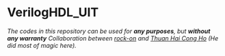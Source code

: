 # VerilogHDL_UIT

*The codes in this repository can be used for ___any purposes___, but ___without any warranty___*
*Collaboration between [rock-on](https://github.com/AcezukyRO) and [Thuan Hai Cong Ho](https://github.com/hohaicongthuan) (He did most of magic here).*
